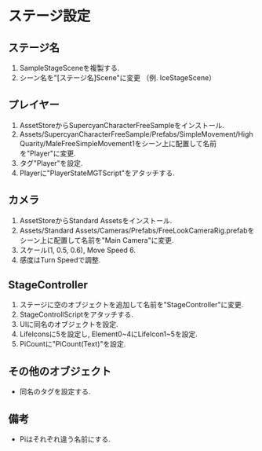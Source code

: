 # ステージ設定
## ステージ名
1. SampleStageSceneを複製する.
2. シーン名を"\[ステージ名]Scene"に変更 （例. IceStageScene）

## プレイヤー
1. AssetStoreからSupercyanCharacterFreeSampleをインストール.
2. Assets/SupercyanCharacterFreeSample/Prefabs/SimpleMovement/HighQuarity/MaleFreeSimpleMovement1をシーン上に配置して名前を"Player"に変更.
3. タグ"Player"を設定.
4. Playerに"PlayerStateMGTScript"をアタッチする.

## カメラ
1. AssetStoreからStandard Assetsをインストール.
2. Assets/Standard Assets/Cameras/Prefabs/FreeLookCameraRig.prefabをシーン上に配置して名前を"Main Camera"に変更.
3. スケール\(1, 0.5, 0.6\), Move Speed 6.
4. 感度はTurn Speedで調整.

## StageController
1. ステージに空のオブジェクトを追加して名前を"StageController"に変更.
2. StageControllScriptをアタッチする.
3. UIに同名のオブジェクトを設定.
4. LifeIconsに5を設定し, Element0~4にLifeIcon1~5を設定.
5. PiCountに"PiCount\(Text\)"を設定.

## その他のオブジェクト
* 同名のタグを設定する.

## 備考
* Piはそれぞれ違う名前にする.
